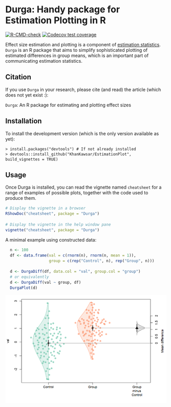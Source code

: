 # Durga: Handy package for Estimation Plotting in R


<!-- badges: start -->
[![R-CMD-check](https://github.com/KhanKawsar/EstimationPlot/workflows/R-CMD-check/badge.svg)](https://github.com/KhanKawsar/EstimationPlot/actions)
[![Codecov test coverage](https://codecov.io/gh/KhanKawsar/EstimationPlot/branch/main/graph/badge.svg)](https://app.codecov.io/gh/KhanKawsar/EstimationPlot?branch=main)
<!-- badges: end -->


Effect size estimation and plotting is a component of [estimation statistics](https://en.wikipedia.org/wiki/Estimation_statistics). `Durga` is an R package that aims to simplify sophisticated plotting of estimated differences in group means, which is an important part of communicating estimation statistics.

## Citation

If you use `Durga` in your research, please cite (and read) the article (which does not yet exist :):

`Durga`: An R package for estimating and plotting effect sizes 

## Installation

To install the development version (which is the only version available as yet):

    > install.packages("devtools") # If not already installed
    > devtools::install_github("KhanKawsar/EstimationPlot", build_vignettes = TRUE)

## Usage

Once Durga is installed, you can read the vignette named `cheatsheet` for a range of examples of possible plots, together with the code used to produce them.

```R
# Display the vignette in a browser
RShowDoc("cheatsheet", package = "Durga")

# Display the vignette in the help window pane
vignette("cheatsheet", package = "Durga")
```

A minimal example using constructed data:

```R
  n <- 100
  df <- data.frame(val = c(rnorm(n), rnorm(n, mean = 1)),
                   group = c(rep("Control", n), rep("Group", n)))

  d <- DurgaDiff(df, data.col = "val", group.col = "group")
  # or equivalently
  d <- DurgaDiff(val ~ group, df)
  DurgaPlot(d)
```

![alt text](https://github.com/KhanKawsar/EstimationPlot/blob/main/eg.png?raw=true)

<!-- To create plot
JPlotToPNG("eg.png", { par(mar = c(5, 4, 1, 1) + 0.1); DurgaPlot(d)})
-->
